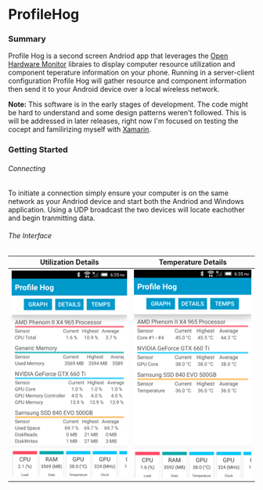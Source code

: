 # ProfileHog

### Summary
Profile Hog is a second screen Andriod app that leverages the [Open Hardware Monitor](http://openhardwaremonitor.org/) libraies to display computer resource utilization and component teperature information on your phone.  Running in a server-client configuration Profile Hog will gather resource and component information then send it to your Android device over a local wireless network.

**Note:** This software is in the early stages of development. The code might be hard to understand and some design patterns weren't followed.  This is will be addressed in later releases, right now I'm focused on testing the cocept and familirizing myself with [Xamarin](https://xamarin.com/).

### Getting Started
###### Connecting
To initiate a connection simply ensure your computer is on the same network as your Andriod device and start both the Andriod and Windows application. Using a UDP broadcast the two devices will locate eachother and begin tranmitting data.

###### The Interface

| Utilization Details | Temperature Details |
| ------------- | ----------- |
| ![Screenshots](Images/phDetails.png) | ![Screenshots](Images/phTemp.png) |




